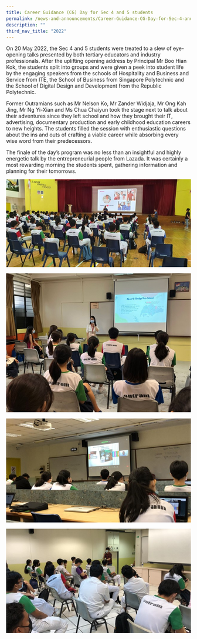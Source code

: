 ```yaml
---
title: Career Guidance (CG) Day for Sec 4 and 5 students
permalink: /news-and-announcements/Career-Guidance-CG-Day-for-Sec-4-and-5-students/
description: ""
third_nav_title: "2022"
---
```


On 20 May 2022, the Sec 4 and 5 students were treated to a slew of eye-opening talks presented by both tertiary educators and industry professionals. After the uplifting opening address by Principal Mr Boo Hian Kok, the students split into groups and were given a peek into student life by the engaging speakers from the schools of Hospitality and Business and Service from ITE, the School of Business from Singapore Polytechnic and the School of Digital Design and Development from the Republic Polytechnic. 

  

Former Outramians such as Mr Nelson Ko, Mr Zander Widjaja, Mr Ong Kah Jing, Mr Ng Yi-Xian and Ms Chua Chaiyun took the stage next to talk about their adventures since they left school and how they brought their IT, advertising, documentary production and early childhood education careers to new heights. The students filled the session with enthusiastic questions about the ins and outs of crafting a viable career while absorbing every wise word from their predecessors. 

  

The finale of the day’s program was no less than an insightful and highly energetic talk by the entrepreneurial people from Lazada. It was certainly a most rewarding morning the students spent, gathering information and planning for their tomorrows.

![](/images/News%20and%20Announcements/Career%20Guidance%20Day%20Sec%204%20&%205/C01.jpg)

![](/images/News%20and%20Announcements/Career%20Guidance%20Day%20Sec%204%20&%205/C02.jpg)

![](/images/News%20and%20Announcements/Career%20Guidance%20Day%20Sec%204%20&%205/C03.jpg)

![](/images/News%20and%20Announcements/Career%20Guidance%20Day%20Sec%204%20&%205/C04.jpg)
